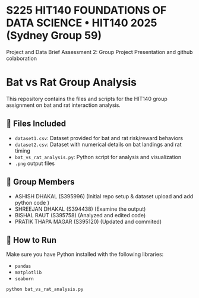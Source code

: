# S225 HIT140 FOUNDATIONS OF DATA SCIENCE • HIT140 2025 (Sydney Group 59)
Project and Data Brief
Assessment 2: Group Project Presentation and github colaboration
# Bat vs Rat Group Analysis
This repository contains the files and scripts for the HIT140 group assignment on bat and rat interaction analysis.

## 📁 Files Included
- `dataset1.csv`: Dataset provided for bat and rat risk/reward behaviors
- `dataset2.csv`: Dataset with numerical details on bat landings and rat timing
- `bat_vs_rat_analysis.py`: Python script for analysis and visualization
- `.png` output files

## 👥 Group Members 
- ASHISH DHAKAL (S395996) (Initial repo setup & dataset upload and add python code )
- SHREEJAN DHAKAL (S394438) (Examine the output)
- BISHAL RAUT (S395758) (Analyzed and edited code)
- PRATIK THAPA MAGAR (S395120) (Updated and commited)

## 🚀 How to Run
Make sure you have Python installed with the following libraries:
- `pandas`
- `matplotlib`
- `seaborn`

```bash
python bat_vs_rat_analysis.py
```


